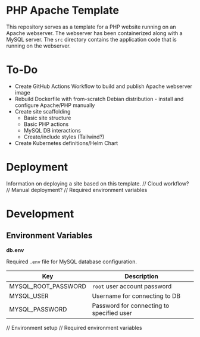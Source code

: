 # PHP Apache Template
This repository serves as a template for a PHP website running on an Apache webserver. The webserver has been containerized along with a MySQL server. The `src` directory contains the application code that is running on the webserver.

# To-Do
- Create GitHub Actions Workflow to build and publish Apache webserver image
- Rebuild Dockerfile with from-scratch Debian distribution - install and configure Apache/PHP manually
- Create site scaffolding
    - Basic site structure
    - Basic PHP actions
    - MySQL DB interactions
    - Create/include styles (Tailwind?)
- Create Kubernetes definitions/Helm Chart

# Deployment
Information on deploying a site based on this template.
// Cloud workflow?
// Manual deployment?
// Required environment variables

# Development
## Environment Variables

**db.env**

Required `.env` file for MySQL database configuration.

| Key | Description |
| --- | ----------- |
| MYSQL_ROOT_PASSWORD | `root` user account password |
| MYSQL_USER | Username for connecting to DB |
| MYSQL_PASSWORD | Password for connecting to specified user |

// Environment setup
// Required environment variables
